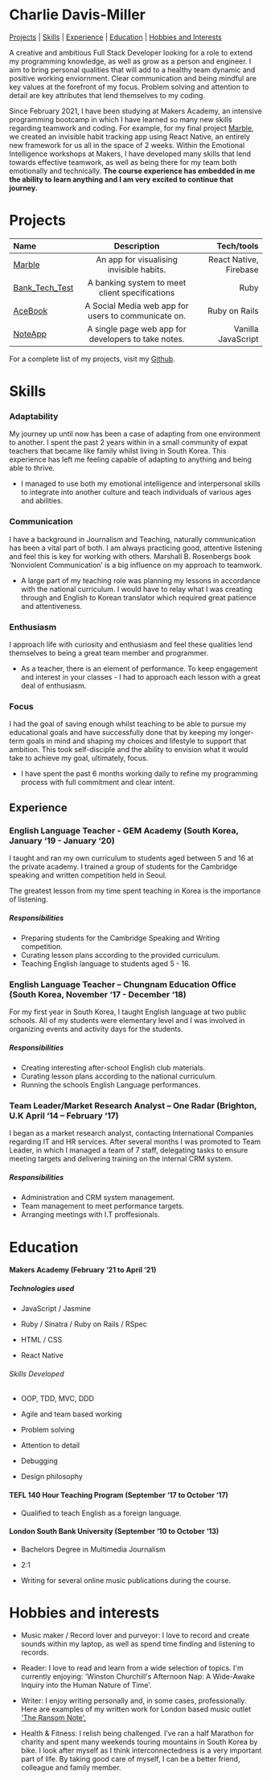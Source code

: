 # Charlie Davis-Miller 

[Projects](#projects) | [Skills](#skills) | [Experience](#experience) | [Education](#education) | [Hobbies and Interests](#hobbies-and-interests)

A creative and ambitious Full Stack Developer looking for a role to extend my programming knowledge, as well as grow as a person and engineer.
I aim to bring personal qualities that will add to a healthy team dynamic and positive working enviornment. Clear communication and being mindful are key values at the forefront of my focus. Problem solving and attention to detail are key attributes that lend themselves to my coding. 

Since February 2021, I have been studying at Makers Academy, an intensive programming bootcamp in which I have learned so many new skills regarding teamwork and coding. For example, for my final project [Marble](https://github.com/charlierdm/Marble), we created an invisible habit tracking app using React Native, an entirely new framework for us all in the space of 2 weeks. Within the Emotional Intelligence workshops at Makers, I have developed many skills that lend towards effective teamwork, as well as being there for my team both emotionally and technically. <strong>The course experience has embedded in me the ability to learn anything and I am very excited to continue that journey.</strong>
 

# Projects

 | Name     | Description | Tech/tools     | 
| :---        |    :----:   |    ---: |
| [Marble](https://github.com/charlierdm/Marble)       | An app for visualising invisible habits.  | React Native, Firebase | 
| [Bank_Tech_Test](https://github.com/charlierdm/bank_tech_test) | A banking system to meet client specifications | Ruby | 
| [AceBook](https://github.com/charlierdm/Acebook)   | A Social Media web app for users to communicate on.    | Ruby on Rails       | 
| [NoteApp](https://github.com/charlierdm/noteApp)   | A single page web app for developers to take notes.    | Vanilla JavaScript  | 

For a complete list of my projects, visit my [Github](https://github.com/charlierdm).


# Skills 

  

### Adaptability 

My journey up until now has been a case of adapting from one environment to another. I spent the past 2 years within in a small community of expat teachers that became like family whilst living in South Korea. This experience has left me feeling capable of adapting to anything and being able to thrive.  

* I managed to use both my emotional intelligence and interpersonal skills to integrate into another culture and teach individuals of various ages and abilities. 

### Communication 

I have a background in Journalism and Teaching, naturally communication has been a vital part of both. I am always practicing good, attentive listening and feel this is key for working with others. Marshall B. Rosenbergs book ‘Nonviolent Communication’ is a big influence on my approach to teamwork. 

* A large part of my teaching role was planning my lessons in accordance with the national curriculum. I would have to relay what I was creating through and English to Korean translator which required great patience and attentiveness.

### Enthusiasm 

I approach life with curiosity and enthusiasm and feel these qualities lend themselves to being a great team member and programmer.

* As a teacher, there is an element of performance. To keep engagement and interest in your classes - I had to approach each lesson with a great deal of enthusiasm. 

### Focus 

I had the goal of saving enough whilst teaching to be able to pursue my educational goals and have successfully done that by keeping my longer-term goals in mind and shaping my choices and lifestyle to support that ambition. This took self-disciple and the ability to envision what it would take to achieve my goal, ultimately, focus.

* I have spent the past 6 months working daily to refine my programming process with full commitment and clear intent. 
  
## Experience 

  

### English Language Teacher - GEM Academy (South Korea, January ‘19 - January ‘20)   

I taught and ran my own curriculum to students aged between 5 and 16 at the private academy. I trained a group of students for the Cambridge speaking and written competition held in Seoul.  

The greatest lesson from my time spent teaching in Korea is the importance of listening. 

##### Responsibilities

* Preparing students for the Cambridge Speaking and Writing competition.
* Curating lesson plans according to the provided curriculum. 
* Teaching English language to students aged 5 - 16.


### English Language Teacher – Chungnam Education Office (South Korea, November ‘17 - December ‘18)   

For my first year in South Korea, I taught English language at two public schools. All of my students were elementary level and I was involved in organizing events and activity days for the students. 

##### Responsibilities

* Creating interesting after-school English club materials.
* Curating lesson plans according to the national curriculum. 
* Running the schools English Language performances.

### Team Leader/Market Research Analyst – One Radar (Brighton, U.K April ‘14 – February ‘17) 

 

I began as a market research analyst, contacting International Companies regarding IT and HR services. After several months I was promoted to Team Leader, in which I managed a team of 7 staff, delegating tasks to ensure meeting targets and delivering training on the internal CRM system.  

##### Responsibilities

* Administration and CRM system management. 
* Team management to meet performance targets.
* Arranging meetings with I.T proffesionals.
  

# Education 

  

#### Makers Academy (February ‘21 to April ‘21) 

  
##### Technologies used

* JavaScript / Jasmine

* Ruby / Sinatra / Ruby on Rails / RSpec

* HTML / CSS

* React Native

###### Skills Developed 

* OOP, TDD, MVC, DDD 

* Agile and team based working

* Problem solving

* Attention to detail

* Debugging

* Design philosophy


 

#### TEFL 140 Hour Teaching Program (September ‘17 to October ‘17) 

 

- Qualified to teach English as a foreign language.  

 

#### London South Bank University (September ‘10 to October ‘13) 

  

- Bachelors Degree in Multimedia Journalism 

- 2:1  

- Writing for several online music publications during the course. 

 

  

# Hobbies and interests

  

- Music maker / Record lover and purveyor:  I love to record and create sounds within my laptop, as well as spend time finding and listening to records.  

 

- Reader:  I love to read and learn from a wide selection of topics. I'm currently enjoying: 'Winston Churchill's Afternoon Nap: A Wide-Awake Inquiry into the Human Nature of Time'.  

 

- Writer: I enjoy writing personally and, in some cases, professionally. Here are examples of my written work for London based music outlet ['The Ransom Note'.](https://www.theransomnote.com/author/charlie-davis-miller/) 

 

- Health & Fitness: I relish being challenged. I’ve ran a half Marathon for charity and spent many weekends touring mountains in South Korea by bike. I look after myself as I think interconnectedness is a very important part of life. By taking good care of myself, I can be a better friend, colleague and family member. 
